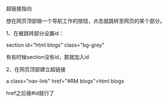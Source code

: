 超链接指向

想在网页顶部做一个导航工作的按钮，点击就跳转至网页的某个部分。

1、在被跳转部分设置id：

 section id="html blogs" class="bg-grey"

有些时候section没有id，那就加入id

2、在网页顶部建立超链接

a class="nav-link" href="#RM blogs">html blogs

href之后接#id就行了